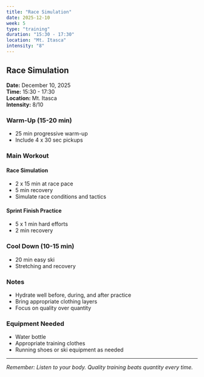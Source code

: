 ```yaml
---
title: "Race Simulation"
date: 2025-12-10
week: 5
type: "training"
duration: "15:30 - 17:30"
location: "Mt. Itasca"
intensity: "8"
---
```


## Race Simulation

**Date:** December 10, 2025  
**Time:** 15:30 - 17:30  
**Location:** Mt. Itasca  
**Intensity:** 8/10

### Warm-Up (15-20 min)
- 25 min progressive warm-up
- Include 4 x 30 sec pickups

### Main Workout
#### Race Simulation
- 2 x 15 min at race pace
- 5 min recovery
- Simulate race conditions and tactics

#### Sprint Finish Practice
- 5 x 1 min hard efforts
- 2 min recovery

### Cool Down (10-15 min)
- 20 min easy ski
- Stretching and recovery

### Notes
- Hydrate well before, during, and after practice
- Bring appropriate clothing layers
- Focus on quality over quantity

### Equipment Needed
- Water bottle
- Appropriate training clothes
- Running shoes or ski equipment as needed

---
*Remember: Listen to your body. Quality training beats quantity every time.*